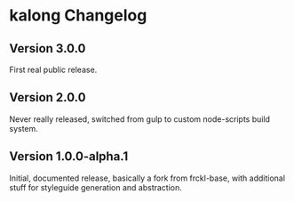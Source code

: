 # kalong Changelog

## Version 3.0.0

First real public release.

## Version 2.0.0

Never really released, switched from gulp to custom node-scripts build system.

## Version 1.0.0-alpha.1

Initial, documented release, basically a fork from frckl-base, with
additional stuff for styleguide generation and abstraction.
